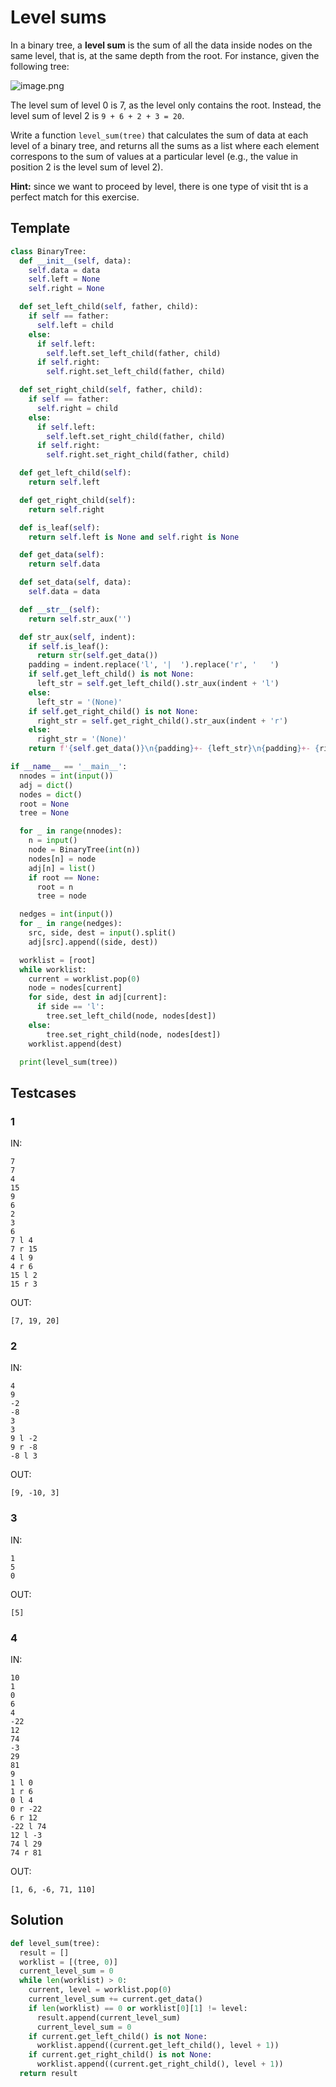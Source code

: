 # Level sums

In a binary tree, a **level sum** is the sum of all the data inside nodes on the same level, that is, at the same depth from the root. For instance, given the following tree:

![image.png](https://raw.githubusercontent.com/lucaneg/inf1mod2/master/tree_example_ex4.png)

The level sum of level 0 is 7, as the level only contains the root. Instead, the level sum of level 2 is `9 + 6 + 2 + 3 = 20`.

Write a function `level_sum(tree)` that calculates the sum of data at each level of a binary tree, and returns all the sums as a list where each element correspons to the sum of values at a particular level (e.g., the value in position 2 is the level sum of level 2).

**Hint:** since we want to proceed by level, there is one type of visit tht is a perfect match for this exercise.

## Template

```py
class BinaryTree:
  def __init__(self, data):
    self.data = data
    self.left = None
    self.right = None

  def set_left_child(self, father, child):
    if self == father:
      self.left = child
    else:
      if self.left:
        self.left.set_left_child(father, child)
      if self.right:
        self.right.set_left_child(father, child)

  def set_right_child(self, father, child):
    if self == father:
      self.right = child
    else:
      if self.left:
        self.left.set_right_child(father, child)
      if self.right:
        self.right.set_right_child(father, child)

  def get_left_child(self):
    return self.left

  def get_right_child(self):
    return self.right

  def is_leaf(self):
    return self.left is None and self.right is None

  def get_data(self):
    return self.data

  def set_data(self, data):
    self.data = data

  def __str__(self):
    return self.str_aux('')

  def str_aux(self, indent):
    if self.is_leaf():
      return str(self.get_data())
    padding = indent.replace('l', '|  ').replace('r', '   ')
    if self.get_left_child() is not None:
      left_str = self.get_left_child().str_aux(indent + 'l')
    else:
      left_str = '(None)'
    if self.get_right_child() is not None:
      right_str = self.get_right_child().str_aux(indent + 'r')
    else:
      right_str = '(None)'
    return f'{self.get_data()}\n{padding}+- {left_str}\n{padding}+- {right_str}'

if __name__ == '__main__':
  nnodes = int(input())
  adj = dict()
  nodes = dict()
  root = None
  tree = None

  for _ in range(nnodes):
    n = input()
    node = BinaryTree(int(n))
    nodes[n] = node
    adj[n] = list()
    if root == None:
      root = n
      tree = node

  nedges = int(input())
  for _ in range(nedges):
    src, side, dest = input().split()
    adj[src].append((side, dest))

  worklist = [root]
  while worklist:
    current = worklist.pop(0)
    node = nodes[current]
    for side, dest in adj[current]:
      if side == 'l':
        tree.set_left_child(node, nodes[dest])
    else:
        tree.set_right_child(node, nodes[dest])
    worklist.append(dest)

  print(level_sum(tree))
```

## Testcases

### 1

IN:
```
7
7
4
15
9
6
2
3
6
7 l 4
7 r 15
4 l 9
4 r 6
15 l 2
15 r 3
```

OUT:
```
[7, 19, 20]
```

### 2

IN:
```
4
9
-2
-8
3
3
9 l -2
9 r -8
-8 l 3
```

OUT:
```
[9, -10, 3]
```

### 3

IN:
```
1
5
0
```

OUT:
```
[5]
```

### 4

IN:
```
10
1
0
6
4
-22
12
74
-3
29
81
9
1 l 0
1 r 6
0 l 4
0 r -22
6 r 12
-22 l 74
12 l -3
74 l 29
74 r 81
```

OUT:
```
[1, 6, -6, 71, 110]
```

## Solution

```py
def level_sum(tree):
  result = []
  worklist = [(tree, 0)]
  current_level_sum = 0
  while len(worklist) > 0:
    current, level = worklist.pop(0)
    current_level_sum += current.get_data()
    if len(worklist) == 0 or worklist[0][1] != level:
      result.append(current_level_sum)
      current_level_sum = 0
    if current.get_left_child() is not None:
      worklist.append((current.get_left_child(), level + 1))
    if current.get_right_child() is not None:
      worklist.append((current.get_right_child(), level + 1))
  return result
```
